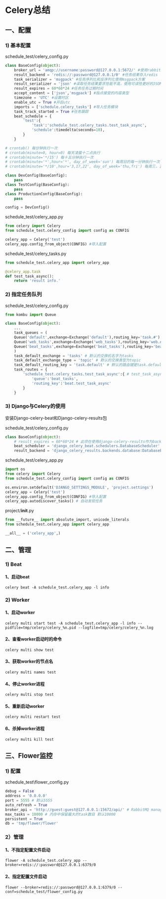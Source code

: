 # Celery总结

## 一、配置

### 1) 基本配置

schedule_test/celery_config.py
``` python
class BaseConfig(object):
    broker_url = 'amqp://username:password@127.0.0.1:5672/' #使用rabbitmq作为消息代理
    result_backend = 'redis://:password@127.0.0.1/0' #任务结果存入redis
    task_serializer = 'msgpack' #任务序列化和反序列化使用msgpack方案
    result_serializer = 'json' #读取任务结果要求性能不高，使用可读性更好的JSON
    result_expires = 60*60*24 #任务任务过期时间
    accept_content = ['json','msgpack'] #指点接受的内容类型
    timezone = 'UTC' #设置时区
    enable_utc = True #开启utc
    imports = ['schedule.celery_tasks'] #导入任务模块
    task_track_started = True #任务跟踪
    beat_schedule = {
        'test':{
            'task':'schedule_test.celery_tasks.test_task_async',
            'schedule':timedelta(seconds=10),
        }
    }

# crontab() 每分钟执行一次
# crontab(minute=0, hour=0) 每天凌晨十二点执行
# crontab(minute='*/15') 每十五分钟执行一次
# crontab(minute='*',hour='*', day_of_week='sun') 每周日的每一分钟执行一次
# crontab(minute='*/10',hour='3,17,22', day_of_week='thu,fri') 每周三，五的三点，七点和二十二点没十分钟执行一次

class DevConfig(BaseConfig):
    pass
class TestConfig(BaseConfig):
    pass
class ProductionConfig(BaseConfig):
    pass

config = DevConfig()
```
schedule_test/celery_app.py
``` python
from celery import Celery
from schedule_test.celery_config import config as CONFIG

celery_app = Celery('test')
celery_app.config_from_object(CONFIG) #导入配置
```

schedule_test/celery_tasks.py
``` python
from schedule_test.celery_app import celery_app

@celery_app.task
def test_task_async():
    return 'result info.'
```

### 2) 指定任务队列

schedule_test/celery_config.py
``` python
from kombu import Queue

class BaseConfig(object):
    ...
    task_queues = (
    Queue('default',exchange=Exchange('default'),routing_key='task.#'), # 路由键以“task.”开头的消息都进default队列
    Queue('web_tasks',exchange=Exchange('web_tasks'),routing_key='web.#'), # 路由键以“web.”开头的消息都进web_tasks队列
    Queue('beat_tasks',exchange=Exchange('beat_tasks'),routing_key='beat.#'), #路由键以“beat.”开头的消息都进beat_tasks队列
    )
    task_default_exchange = 'tasks' # 默认的交换机名字为tasks
    task_default_exchange_type = 'topic' # 默认的交换类型为topic
    task_default_routing_key = 'task.default' # 默认的路由键是task.default,这个路由键符合上面的default队列
    task_routes = {
        'schedule_test.celery_tasks.test_task_async':{ # test_task_async任务的消息指定进入beat_tasks队列
            'queue':'beat_tasks',
            'routing_key':'beat.test_task_async'
        }
    }
```

### 3) Django与Celery的使用

安装Django-celery-beat和Django-celery-results包

schedule_test/celery_config.py
``` python
class BaseConfig(object):
    # result_expires = 60*60*24 # 此项在使用django-celery-results作为backend时无效
    beat_scheduler = 'django_celery_beat.schedulers.DatabaseScheduler' # 指定django-celery-beat调度类
    result_backend = 'django_celery_results.backends.database:DatabaseBackend' # 指定任务结果使用django-celery-results保存

```

schedule_test/celery_app.py
``` python
import os
from celery import Celery
from schedule_test.celery_config import config as CONFIG

os.environ.setdefault('DJANGO_SETTINGS_MODULE', 'project.settings')
celery_app = Celery('test')
celery_app.config_from_object(CONFIG) #导入配置
celery_app.autodiscover_tasks() # 自动发现任务
```

project/__init__.py
``` python
from __future__ import absolute_import, unicode_literals
from schedule_test.celery_app import celery_app

__all__ = ('celery_app',)
```

## 二、管理

### 1) Beat

#### 1、启动beat
``` shell
celery beat -A schedule_test.celery_app -l info
```

### 2) Worker

#### 1、启动worker
``` shell
celery multi start test -A schedule_test.celery_app -l info --pidfile=tmp/celery/celery_%n.pid --logfile=tmp/celery/celery_%n.log
```

#### 2、查看worker启动时的命令
``` shell
celery multi show test
```

#### 3、获取worker的节点名
``` shell
celery multi names test
```

#### 4、停止worker进程
``` shell
celery multi stop test
```

#### 5、重新启动worker
``` shell
celery multi restart test
```

#### 6、杀掉worker进程
``` shell
celery multi kill test
```

## 三、Flower监控

### 1) 配置
schedule_test\flower_config.py
``` python
debug = False
address = '0.0.0.0'
port = 5555 # 默认5555
auto_refresh = True
broker_api = 'http://guest:guest@127.0.0.1:15672/api/' # RabbitMQ management api
max_tasks = 10000 # 内存中保留最大的task数目 默认10000
persistent = True
db = 'tmp/flower/flower'
```

### 2）管理

#### 1、不指定配置文件启动
``` shell
flower -A schedule_test.celery_app --broker=redis://:password@127.0.0.1:6379/0
```

#### 2、指定配置文件启动
``` shell
flower --broker=redis://:password@127.0.0.1:6379/0 --conf=schedule_test/flower_config.py
```

